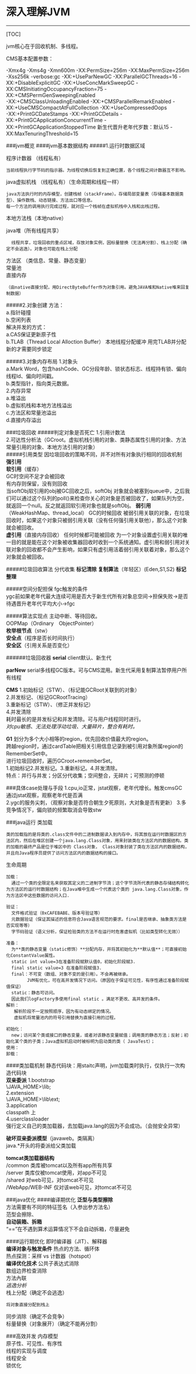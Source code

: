 # 深入理解JVM

-----

[TOC]

jvm核心在于回收机制、多线程。

CMS基本配置参数：

-Xmx4g -Xms4g -Xmn600m -XX:PermSize=256m 
-XX:MaxPermSize=256m -Xss256k -verbose:gc 
-XX:+UseParNewGC -XX:ParallelGCThreads=16 
-XX:+DisableExplicitGC -XX:+UseConcMarkSweepGC 
-XX:CMSInitiatingOccupancyFraction=75
-XX:+CMSPermGenSweepingEnabled  
-XX:+CMSClassUnloadingEnabled 
-XX:+CMSParallelRemarkEnabled 
-XX:+UseCMSCompactAtFullCollection 
-XX:+UseCompressedOops  
-XX:+PrintGCDateStamps 
-XX:+PrintGCDetails 
-XX:+PrintGCApplicationConcurrentTime 
-XX:+PrintGCApplicationStoppedTime
新生代晋升老年代岁数：默认15 -XX:MaxTenuringThreshold=15

###jvm概览
####jvm基本数据结构
#####1.运行时数据区域

程序计数器 （线程私有）  
    
    当前线程执行字节码的指示器。为线程切换后恢复到正确位置，各个线程之间计数器互不影响。
java虚拟机栈 （线程私有）（生命周期和线程一样） 
    
    java方法执行时的内存模型，创建栈帧（stackFrame）。存储局部变量表（存储基本数据类型）、操作数栈、动态链接、方法出口等信息。
    每一个方法的调用执行完成过程，就对应一个栈帧在虚拟机栈中入栈和出栈过程。 
本地方法栈（本地native）
      
java堆（所有线程共享）   

      线程共享，垃圾回收的重点区域，存放对象实例，因标量替换（无法再分割）、栈上分配（确定不会逃逸）。对象也可能在栈上分配  
方法区 （类信息、常量、静态变量）  
常量池  
直接内存  

    （由native直接分配，用DirectByteBuffer作为对象引用。避免JAVA堆和Native堆来回复制数据）
    
#####2.对象创建
方法：  
 a.指针碰撞  
 b.空闲列表  
解决并发的方式：  
 a.CAS保证更新原子性  
 b.TLAB（Thread Local Alloction Buffer） 本地线程分配缓冲
     用完TLAB并分配新的才需要同步锁定

#####3.对象内存布局
1.对象头  
 a.Mark Word，包含hashCode、GC分段年龄、锁状态标志、线程持有锁、偏向线程Id、偏向时间戳。  
 b.类型指针，指向类元数据。  
2.内存异常  
 a.堆溢出  
 b.虚拟机栈和本地方法栈溢出  
 c.方法区和常量池溢出  
 d.直接内存溢出  

###垃圾回收
#####判定对象是否死亡
1.引用计数法  
2.可达性分析法（GCroot。虚拟机栈引用的对象、类静态属性引用的对象、方法常量引用的对象、本地方法引用的对象）  
#####引用类型
因垃圾回收的策略不同，并不对所有对象执行相同的回收机制  
**强引用**  
**软引用**（缓存）  
GC时空间不足才会被回收  
有内存则保留，没有则回收  
当softObj软引用的obj被GC回收之后，softObj 对象就会被塞到queue中，之后我们可以通过这个队列的poll()来检查你关心的对象是否被回收了，如果队列为空，就返回一个null。反之就返回软引用对象也就是softObj。
**弱引用**（WeakHashMap、thread_local） 
GC的时候回收 
被弱引用关联的对象，在垃圾回收时，如果这个对象只被弱引用关联（没有任何强引用关联他），那么这个对象就会被回收。  
**虚引用**（直接内存回收） 
任何时候都可能被回收 
为一个对象设置虚引用关联的唯一目的就是能在这个对象被收集器回收时收到一个系统通知。虚引用和弱引用对关联对象的回收都不会产生影响，如果只有虚引用活着弱引用关联着对象，那么这个对象就会被回收。  

#####垃圾回收算法
分代收集
**标记清除**
**复制算法**（年轻区）(Eden,S1,S2)
**标记整理**

#####空间分配担保
 fgc触发的条件  
 ygc前如果老年代最大连续可用是否大于新生代所有对象总空间->担保失败->是否待遇晋升老年代平均大小->fgc  
 
#####算法实现点
主动中断、等待回收。  
OOPMap（Ordinary　ObjectPointer）  
**枚举根节点**（stw）  
**安全点**（程序是否长时间执行）  
**安全区**（引用关系是否变化）  

######垃圾回收器
**serial** 
client默认、新生代  

**parNew**
serial多线程GC版本。可与CMS混用。新生代采用复制算法暂停用户所有线程 

**CMS**
1.初始标记（STW）、（标记能GCRoot关联到的对象）  
2.并发标记、（标记GCRootTracing）  
3.重新标记（STW）、（修正并发标记）  
4.并发清除  
耗时最长的是并发标记和并发清除。可与用户线程同时进行。  
*对cpu敏感、无法处理浮动垃圾、大量碎片，整合有耗时。*  

**G1**
划分为多个大小相等的region，优先回收价值最大的region。  
跨越region时，通过cardTable把相关引用信息记录到被引用对象所属region的RememberSet中。  
进行垃圾回收时，遍历GCroot+rememberSet。  
1.初始标记2.并发标记。3.重新标记。4.并发清除。  
特点：并行与并发；分区分代收集；空间整合，无碎片；可预测的停顿  


###具体case处理与手段
 1.cpu,io正常，jstat观察，老年代增长。触发cmsGC  
 通过jstat观察，观察老年代是否满  
 2.ygc的服务尖刺，（观察对象是否符合朝生夕死原则，大对象是否有更新） 
 3.多竞争情况下，偏向锁的频繁取消会导致stw  

 

###java运行
类加载

    类的加载指的是将类的.class文件中的二进制数据读入到内存中，将其放在运行时数据区的方法区内，然后在堆区创建一个java.lang.Class对象，用来封装类在方法区内的数据结构。类的加载的最终产品是位于堆区中的 Class对象， Class对象封装了类在方法区内的数据结构，并且向Java程序员提供了访问方法区内的数据结构的接口。
生命周期

    加载：
      通过一个类的全限定名来获取其定义的二进制字节流；这个字节流所代表的静态存储结构转化为方法区的运行时数据结构；在Java堆中生成一个代表这个类的 java.lang.Class对象，作为方法区中这些数据的访问入口.
      
    验证：
      文件格式验证（0xCAFEBABE、版本号验证等）
      元数据验证（保证其描述的信息符合Java语言规范的要求。final是否继承、抽象类方法是否实现等等）
      字节码验证（语义分析，保证检验类的方法不在运行时危害虚拟机（比如类型转化无效））
      
    准备：
      为**类的静态变量（static修饰）**分配内存，并将其初始化为**默认值**；可直接初始化ConstantValue属性。  
      static int value=3在准备阶段赋默认值0，初始化阶段赋3.  
      final static value=3 在准备阶段赋值3.  
      final：不可变（数组、对象不变的是引用）。不会再被继承。
            JVM有优化，可在高并发情况下访问。（原因在于保证可见性，有序性通过准备阶段赋值保证） 
      static：静态可访问。  
      因此我们logFactory多使用final static 。满足不更改、高并发的条件。
    解析：
       解析阶段不一定按照顺序，因为有动态绑定的情况。  
       虚拟机将常量池内的符号引用替换为直接引用的过程。    
       
    初始化：
      new；访问某个类或接口的静态变量，或者对该静态变量赋值；调用类的静态方法；反射；初始化某个类的子类；Java虚拟机启动时被标明为启动类的类（ JavaTest）；
    使用：
    卸载：
####类加载机制
静态代码块：用staitc声明，jvm加载类时执行，仅执行一次构造代码块  
**双亲委派**
1.bootstrap   
  \JAVA_HOME>\lib;  
2.extension  
  \JAVA_HOME>\lib\ext;  
3.application  
  classpath 上  
4.userclassloader  
强行定义自己的类加载器，去加载java.lang的因为不会成功。（会抛安全异常）  


**破坏双亲委派模型**（javaweb。类隔离）  
java.*开头的将委派给父类加载  

**tomcat类加载器结构**  
/common 类库被tomcat以及所有app所有共享  
/server 类库仅被tomcat使用，对app不可见  
/shared 对web可见，对tomcat不可见  
/WebApp/WEB-INF 仅对该web可见，对tomcat不可见  

###java优化
####编译期优化
**泛型与类型擦除**  
方法需要有不同的特征签名（入参出参方法名）  
范型会擦除、  
**自动装箱、拆箱**  
“==”在不遇到算术运算情况下不会自动拆箱，尽量避免  

####运行期优化
即时编译器（JIT）、解释器  
**编译对象与触发条件**
   热点的方法、循环体  
   热点探测：采样 vs 计数器（hotspot）  
**编译优化技术**
公共子表达式消除  
数组边界检查消除  
方法內联  
*逃逸分析*  
栈上分配（确定不会逃逸）  
    
    将对象直接分配到栈上
同步消除（确定不会竞争）  
标量替换（对象展开）（确定不能再分割）  

###高效并发
内存模型   
原子性、可见性、有序性  
线程的实现与调度  
线程安全  
锁优化  
